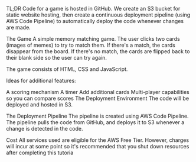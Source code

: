 TL;DR
Code for a game is hosted in GitHub. We create an S3 bucket for static website hosting, then create a continuous deployment pipeline (using AWS Code Pipeline) to automatically deploy the code whenever changes are made.

The Game
A simple memory matching game. The user clicks two cards (images of memes) to try to match them. If there's a match, the cards disappear from the board. If there's no match, the cards are flipped back to their blank side so the user can try again.

The game consists of HTML, CSS and JavaScript.

Ideas for additional features:

A scoring mechanism
A timer
Add additional cards
Multi-player capabilities so you can compare scores
The Deployment Environment
The code will be deployed and hosted in S3.

The Deployment Pipeline
The pipeline is created using AWS Code Pipeline. The pipeline pulls the code from GitHub, and deploys it to S3 whenever a change is detected in the code.

Cost
All services used are eligible for the AWS Free Tier. However, charges will incur at some point so it's recommended that you shut down resources after completing this tutoria